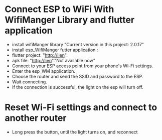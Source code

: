 # Connect ESP to WiFi With WifiManger Library and flutter application
- install wifiManger library "Current version in this project: 2.0.17"
- install esp_WifiManger futter application :
- flutter project: "[http://lien](https://github.com/abdearrahmane-z/espConnect_flutter.git)".
- apk file: "[http://lien](https://github.com/abdearrahmane-z/espConnect_flutter.git)"."Not available now"
- Connect to your ESP access point from your phone's Wi-Fi settings.
- Enter the esp_WM application.
- Choose the router and send the SSID and password to the ESP.
- Wait connecting.
- If the connection is successful, the light on the esp will turn off.
# Reset Wi-Fi settings and connect to another router
- Long press the button, until the light turns on, and reconnect
